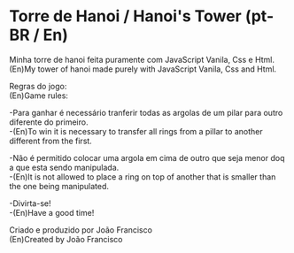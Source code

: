 # Torre de Hanoi / Hanoi's Tower (pt-BR / En)
<p>Minha torre de hanoi feita puramente com JavaScript Vanila, Css e Html.<br>
(En)My tower of hanoi made purely with JavaScript Vanila, Css and Html.
</p>
Regras do jogo:<br>
(En)Game rules:
<p></p>
<p></p>
<p>
-Para ganhar é necessário tranferir todas as argolas de um pilar para outro diferente do primeiro.<br>
-(En)To win it is necessary to transfer all rings from a pillar to another different from the first.
</p>
<p>
-Não é permitido colocar uma argola em cima de outro que seja menor doq a que esta sendo manipulada.<br>
-(En)It is not allowed to place a ring on top of another that is smaller than the one being manipulated.
</p>
<p>
-Divirta-se!<br>
-(En)Have a good time!
</p>

<p>Criado e produzido por João Francisco<br>
(En)Created by João Francisco
</p>
